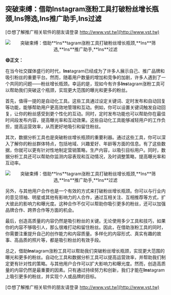 ## **突破束缚：借助**Ins**tagram涨粉工具打破粉丝增长瓶颈,**Ins**筛选,**Ins**推广助手,**Ins**过滤**

[😍想了解推广相关软件的朋友请登录 http://www.vst.tw](http://www.vst.tw)

 <center><img src="https://vst.tw/MP4/tuiguang/png/6.png" alt="突破束缚：借助**Ins**tagram涨粉工具打破粉丝增长瓶颈,**Ins**筛选,**Ins**推广助手,**Ins**过滤"></center>

**😄正文：**

在当今社交媒体盛行的时代，**Ins**tagram已经成为了许多人展示自己、推广品牌和吸引粉丝的重要平台。然而，随着用户数量的增加和竞争的加剧，许多人遇到了一个共同的问题——粉丝增长瓶颈。幸运的是，现如今有许多**Ins**tagram涨粉工具可以帮助我们突破这个瓶颈，实现更大范围的曝光和更多的粉丝。

首先，值得一提的是自动化工具。这些工具通过设定关键词、定时发布和自动回复等功能，能够帮助用户更高效地管理和互动。例如，你可以设置关键词触发自动回复，让你的粉丝感受到更个性化的互动。同时，定时发布功能也可以帮助你在最佳时间段发布内容，提高曝光率和互动效果。这些自动化工具能够减轻用户的工作负担，提高运营效率，从而更好地吸引和留住粉丝。

其次，数据分析工具也是突破粉丝增长瓶颈的重要利器。通过这些工具，你可以深入了解你的粉丝群体特点，包括地域、兴趣爱好、年龄等方面的信息。有了这些数据，你就可以更有针对性地制定营销策略，生产内容，以吸引目标用户。同时，数据分析工具还可以帮助你监测内容表现和互动情况，及时调整策略，提高曝光率和互动率。

 <center><img src="https://vst.tw/MP4/tuiguang/png/7.png" alt="突破束缚：借助**Ins**tagram涨粉工具打破粉丝增长瓶颈,**Ins**筛选,**Ins**推广助手,**Ins**过滤"></center>

另外，与其他用户合作也是一个有效的方式来打破粉丝增长瓶颈。你可以与行业内的意见领袖、明星或其他有影响力的人合作，通过互相关注、互相推荐等方式，扩大彼此的影响力和曝光度。这种合作不仅可以帮助你吸引更多的粉丝，还可以加强品牌合作、跨界合作等方面的机会。

最后，创造高质量的内容仍然是吸引粉丝的关键。无论使用多少工具和技巧，如果你的内容不够吸引人，那么很难打动和留住粉丝。因此，在借助涨粉工具的同时，你需要注重提升自己的创作能力和内容质量。多样化的内容形式、真实有趣的故事、高品质的照片等，都是吸引粉丝的有效手段。

总之，借助**Ins**tagram涨粉工具可以帮助我们突破粉丝增长瓶颈，实现更大范围的曝光和更多的粉丝。自动化工具和数据分析工具可以提高运营效率，并帮助我们制定更有针对性的策略。与其他用户合作可以扩大影响力和曝光度。然而，创造高质量的内容仍然是最重要的因素。只有通过持续努力和创新，我们才能在**Ins**tagram上吸引更多的粉丝，并实现个人或品牌的目标。

[😍想了解推广相关软件的朋友请登录 http://www.vst.tw](http://www.vst.tw)




